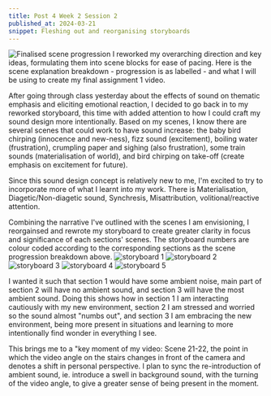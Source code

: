 ```yaml
---
title: Post 4 Week 2 Session 2
published_at: 2024-03-21
snippet: Fleshing out and reorganising storyboards
---
```

![Finalised scene progression](/w03s1/w03s1_d2w2.jpg)
I reworked my overarching direction and key ideas, formulating them into scene blocks for ease of pacing. 
Here is the scene explanation breakdown - progression is as labelled - and what I will be using to create my final assignment 1 video.

After going through class yesterday about the effects of sound on thematic emphasis and eliciting emotional reaction, I decided to go back in to my reworked storyboard, this time with added attention to how I could craft my sound design more intentionally. Based on my scenes, I know there are several scenes that could work to have sound increase: the baby bird chirping (innocence and new-ness), fizz sound (excitement), boiling water (frustration), crumpling paper and sighing (also frustration), some train sounds (materialisation of world), and bird chirping on take-off (create emphasis on excitement for future).

Since this sound design concept is relatively new to me, I'm excited to try to incorporate more of what I learnt into my work. There is Materialisation, Diagetic/Non-diagetic sound, Synchresis, Misattribution, volitional/reactive attention.

Combining the narrative I've outlined with the scenes I am envisioning, I reorgainsed and rewrote my storyboard to create greater clarity in focus and significance of each sections' scenes. The storyboard numbers are colour coded according to the corresponding sections as the scene progression breakdown above.
![storyboard 1](/w03s1/DMSA1_d2v2_1.png)
![storyboard 2](/w03s1/DMSA1_d2v2_2.png)
![storyboard 3](/w03s1/DMSA1_d2v2_3.png)
![storyboard 4](/w03s1/DMSA1_d2v2_4.png)
![storyboard 5](/w03s1/DMSA1_d2v2_5.png)

I wanted it such that section 1 would have some ambient noise, main part of section 2 will have no ambient sound, and section 3 will have the most ambient sound.
Doing this shows how in section 1 I am interacting cautiously with my new environment, section 2 I am stressed and worried so the sound almost "numbs out", and section 3 I am embracing the new environment, being more present in situations and learning to more intentionally find wonder in everything I see.

This brings me to a "key moment of my video: 
Scene 21-22, the point in which the video angle on the stairs changes in front of the camera and denotes a shift in personal perspective. I plan to sync the re-introduction of ambient sound, ie. introduce a swell in background sound, with the turning of the video angle, to give a greater sense of being present in the moment.


